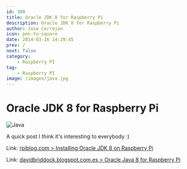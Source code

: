 ```yaml
---
id: 380
title: Oracle JDK 8 for Raspberry Pi
description: Oracle JDK 8 for Raspberry Pi
author: Jose Cerrejon
icon: pen-to-square
date: 2014-03-26 14:29:45
prev: /
next: false
category:
    - Raspberry PI
tag:
    - Raspberry PI
image: /images/java.jpg
---
```


# Oracle JDK 8 for Raspberry Pi

![Java](/images/java.jpg)

A quick post I think it's interesting to everybody :)

Link: [rpiblog.com > Installing Oracle JDK 8 on Raspberry Pi](https://www.rpiblog.com/2014/03/installing-oracle-jdk-8-on-raspberry-pi.html)

Link: [davidbriddock.blogspot.com.es > Oracle Java 8 for Raspberry Pi](https://davidbriddock.blogspot.com.es/2014/03/oracle-java-8-for-raspberry-pi.html)
